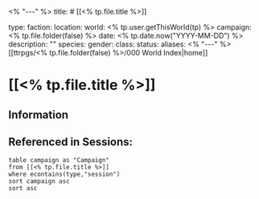<% "---" %>
title: # [[<% tp.file.title %>]]

type: 
faction: 
location: 
world: <% tp.user.getThisWorld(tp) %>
campaign: <% tp.file.folder(false) %>
date: <% tp.date.now("YYYY-MM-DD") %>
description: ""
species: 
gender: 
class: 
status:
aliases:
<% "---" %>
[[ttrpgs/<% tp.file.folder(false) %>/000 World Index|home]]
# [[<% tp.file.title %>]]

## Information

## Referenced in Sessions:

```dataview
table campaign as "Campaign"
from [[<% tp.file.title %>]]
where econtains(type,"session")
sort campaign asc
sort asc
```